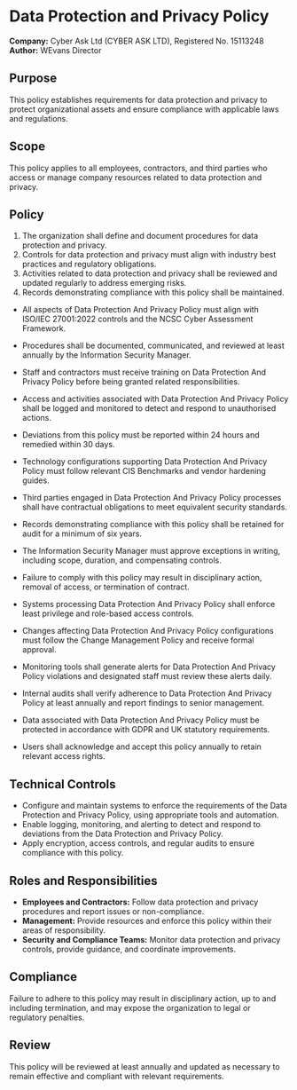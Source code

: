 # Data Protection and Privacy Policy

**Company:** Cyber Ask Ltd (CYBER ASK LTD), Registered No. 15113248  
**Author:** WEvans Director

## Purpose

This policy establishes requirements for data protection and privacy to protect organizational assets and ensure compliance with applicable laws and regulations.

## Scope

This policy applies to all employees, contractors, and third parties who access or manage company resources related to data protection and privacy.

## Policy
1. The organization shall define and document procedures for data protection and privacy.
2. Controls for data protection and privacy must align with industry best practices and regulatory obligations.
3. Activities related to data protection and privacy shall be reviewed and updated regularly to address emerging risks.
4. Records demonstrating compliance with this policy shall be maintained.

- All aspects of Data Protection And Privacy Policy must align with ISO/IEC 27001:2022 controls and the NCSC Cyber Assessment Framework.
- Procedures shall be documented, communicated, and reviewed at least annually by the Information Security Manager.
- Staff and contractors must receive training on Data Protection And Privacy Policy before being granted related responsibilities.
- Access and activities associated with Data Protection And Privacy Policy shall be logged and monitored to detect and respond to unauthorised actions.
- Deviations from this policy must be reported within 24 hours and remedied within 30 days.
- Technology configurations supporting Data Protection And Privacy Policy must follow relevant CIS Benchmarks and vendor hardening guides.
- Third parties engaged in Data Protection And Privacy Policy processes shall have contractual obligations to meet equivalent security standards.
- Records demonstrating compliance with this policy shall be retained for audit for a minimum of six years.
- The Information Security Manager must approve exceptions in writing, including scope, duration, and compensating controls.
- Failure to comply with this policy may result in disciplinary action, removal of access, or termination of contract.

- Systems processing Data Protection And Privacy Policy shall enforce least privilege and role-based access controls.
- Changes affecting Data Protection And Privacy Policy configurations must follow the Change Management Policy and receive formal approval.
- Monitoring tools shall generate alerts for Data Protection And Privacy Policy violations and designated staff must review these alerts daily.
- Internal audits shall verify adherence to Data Protection And Privacy Policy at least annually and report findings to senior management.
- Data associated with Data Protection And Privacy Policy must be protected in accordance with GDPR and UK statutory requirements.
- Users shall acknowledge and accept this policy annually to retain relevant access rights.

## Technical Controls

- Configure and maintain systems to enforce the requirements of the Data Protection and Privacy Policy, using appropriate tools and automation.
- Enable logging, monitoring, and alerting to detect and respond to deviations from the Data Protection and Privacy Policy.
- Apply encryption, access controls, and regular audits to ensure compliance with this policy.

## Roles and Responsibilities

- **Employees and Contractors:** Follow data protection and privacy procedures and report issues or non-compliance.
- **Management:** Provide resources and enforce this policy within their areas of responsibility.
- **Security and Compliance Teams:** Monitor data protection and privacy controls, provide guidance, and coordinate improvements.

## Compliance

Failure to adhere to this policy may result in disciplinary action, up to and including termination, and may expose the organization to legal or regulatory penalties.

## Review

This policy will be reviewed at least annually and updated as necessary to remain effective and compliant with relevant requirements.
